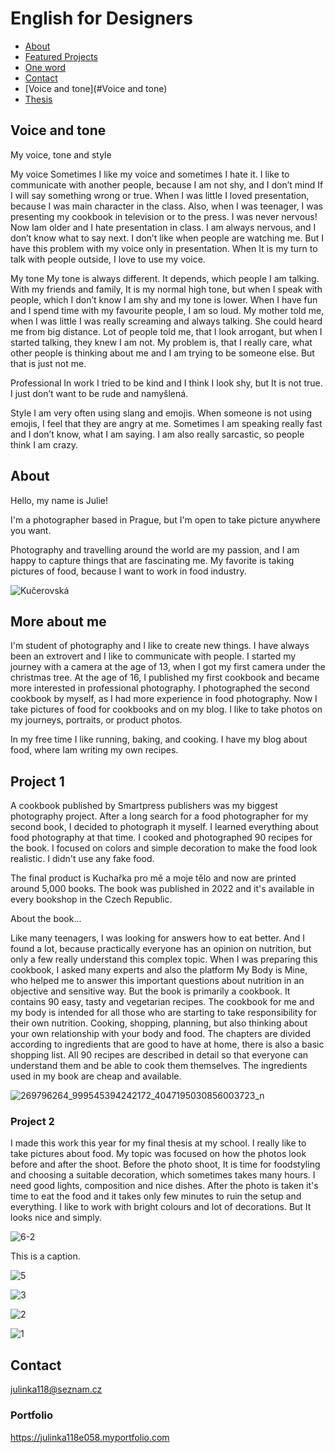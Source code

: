 # English for Designers



- [About](#about)
- [Featured Projects](#featured-projects)
- [One word](01-one-word/)
- [Contact](#contact)
- [Voice and tone](#Voice and tone)
- [Thesis](#thesis)


## Voice and tone
My voice, tone and style

My voice
Sometimes I like my voice and sometimes I hate it. I like to communicate with another people, because I am not shy, and I don’t mind If I will say something wrong or true. When I was little I loved presentation, because I was main character in the class. Also, when I was teenager, I was presenting my cookbook in television or to the press. I was never nervous! Now Iam older and I hate presentation in class. I am always nervous, and I don’t know what to say next. I don’t like when people are watching me. But I have this problem with my voice only in presentation. When It is my turn to talk with people outside, I love to use my voice. 


My tone
My tone is always different. It depends, which people I am talking. With my friends and family, It is my normal high tone, but when I speak with people, which I don’t know I am shy and my tone is lower. When I have fun and I spend time with my favourite people, I am so loud. My mother told me, when I was little I was really screaming and always talking. She could heard me from big distance. Lot of people told me, that I look arrogant, but when I started talking, they knew I am not. My problem is, that I really care, what other people is thinking about me and I am trying to be someone else. But that is just not me. 

Professional
In work I tried to be kind and I think I look shy, but It is not true. I just don’t want to be rude and namyšlená. 


Style
I am very often using slang and emojis. When someone is not using emojis, I feel that they are angry at me. Sometimes I am speaking really fast and I don’t know, what I am saying. I am also really sarcastic, so people think I am crazy. 

  
## About

Hello, my name is Julie!

I'm a photographer based in Prague, but I'm open to take picture anywhere you want.

Photography and travelling around the world are my passion, and I am happy to capture things that are fascinating me. My favorite is taking pictures of food, because I want to work in food industry.

![Kučerovská](https://github.com/julinka118/English-for-Designers/assets/154224512/528cdca8-7a64-4547-b040-4833f1fc0bb0)


## More about me

I'm student of photography and I like to create new things. I have always been an extrovert and I like to communicate with people. I started my journey with a camera at the age of 13, when I got my first camera under the christmas tree. At the age of 16, I published my first cookbook and became more interested in professional photography. I photographed the second cookbook by myself, as I had more experience in food photography. Now I take pictures of food for cookbooks and on my blog. I like to take photos on my journeys, portraits, or product photos. 

In my free time I like running, baking, and cooking. I have my blog about food, where Iam writing my own recipes.

## Project 1

A cookbook published by Smartpress publishers was my biggest photography project. After a long search for a food photographer for my second book, I decided to photograph it myself. I learned everything about food photography at that time. I cooked and photographed 90 recipes for the book. I focused on colors and simple decoration to make the food look realistic. I didn't use any fake food. 

The final product is Kuchařka pro mě a moje tělo and now are printed around 5,000 books. The book was published in 2022 and it's available in every bookshop in the Czech Republic.

About the book...

Like many teenagers, I was looking for answers how to eat better. And I found a lot, because practically everyone has an opinion on nutrition, but only a few really understand this complex topic. When I was preparing this cookbook, I asked many experts and also the platform My Body is Mine, who helped me to answer this important questions about nutrition in an objective and sensitive way. But the book is primarily a cookbook. It contains 90 easy, tasty and vegetarian recipes. The cookbook for me and my body is intended for all those who are starting to take responsibility for their own nutrition. Cooking, shopping, planning, but also thinking about your own relationship with your body and food. The chapters are divided according to ingredients that are good to have at home, there is also a basic shopping list. All 90 recipes are described in detail so that everyone can understand them and be able to cook them themselves. The ingredients used in my book are cheap and available.

![269796264_999545394242172_4047195030856003723_n](https://github.com/julinka118/English-for-Designers/assets/154224512/8122f7aa-2b13-4c31-b5ef-d6e9f2052948)






### Project 2

I made this work this year for my final thesis at my school. I really like to take pictures about food. My topic was focused on how the photos look before and after the shoot. Before the photo shoot, It is time for foodstyling and choosing a suitable decoration, which sometimes takes many hours. I need good lights, composition and nice dishes. After the photo is taken it's time to eat the food and it takes only few minutes to ruin the setup and everything. I like to work with bright colours and lot of decorations. But It looks nice and simply. 

![6-2](https://github.com/julinka118/English-for-Designers/assets/154224512/40293ce4-6bd1-42f9-a7aa-7bcce4c17d1c)

This is a caption.

![5](https://github.com/julinka118/English-for-Designers/assets/154224512/38997cd2-5d05-421b-ae90-da3c7b0b0f24)

![3](https://github.com/julinka118/English-for-Designers/assets/154224512/bdbc1aa2-8d7b-45c6-9276-9c6321d0c892)

![2](https://github.com/julinka118/English-for-Designers/assets/154224512/db7502bb-f099-4ed2-897a-09802787238b)

![1](https://github.com/julinka118/English-for-Designers/assets/154224512/577bb4b0-b731-4ebb-a3ed-88cb5aa4ae08)

## Contact

julinka118@seznam.cz

### Portfolio 

<https://julinka118e058.myportfolio.com>

